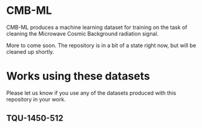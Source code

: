 # CMB-ML

CMB-ML produces a machine learning dataset for training on the task of cleaning the Microwave Cosmic Background radiation signal.

More to come soon. The repository is in a bit of a state right now, but will be cleaned up shortly.

# Works using these datasets

Please let us know if you use any of the datasets produced with this repository in your work.

## TQU-1450-512
